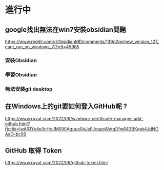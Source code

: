 # 進行中

## **google找出無法在win7安裝obsidian問題**
https://www.reddit.com/r/ObsidianMD/comments/139d2qy/new_version_127_cant_run_on_windows_7/?rdt=45965
### 安裝Obsidian
### 學習Obsidian
### 無法安裝git desktop

## 在Windows上的git要如何登入GitHub呢 ?
https://www.ruyut.com/2022/06/windows-certificate-manager-add-github.html?fbclid=IwAR1Yo4o0cHoJM090Aguue0bJeFJcqupWetqDfw643BKqek4JdNOAaO-bc08
## GitHub 取得 Token
https://www.ruyut.com/2022/06/github-token.html